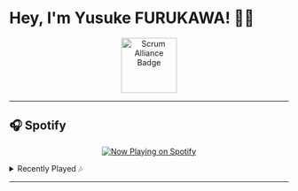# Hey, I'm Yusuke FURUKAWA! 👋🏻  

<p align="center">
  <a href="https://www.scrumalliance.org/members/999487">
    <img width="100" height="100" src="https://github.com/user-attachments/assets/d9e2b036-8ced-4b7e-b0bc-03a249c7263b" alt="Scrum Alliance Badge"/>
  </a>
</p>

---

## 🎧 Spotify

<p align="center">
  <!-- Now Playing -->
  <a href="https://open.spotify.com/user/3177ywmlaav67g6u6jwc5o5ooida">
    <img src="https://spotify-github-profile.kittinanx.com/api/view?uid=3177ywmlaav67g6u6jwc5o5ooida&cover_image=true&theme=default&show_offline=false&background_color=121212" alt="Now Playing on Spotify"/>
  </a>
</p>

<details>
<summary>Recently Played 🎶</summary>
<p align="center">
  <a href="https://open.spotify.com/user/3177ywmlaav67g6u6jwc5o5ooida">
    <img src="https://spotify-recently-played-readme.vercel.app/api?user=3177ywmlaav67g6u6jwc5o5ooida&unique=true&count=10" alt="Spotify recently played"/>
  </a>
</p>
</details>

---

<!--
## 📊 GitHub Stats

<p align="center">
  <img src="https://gumuncle-github-profile.vercel.app/api?username=gumuncle&show_icons=true&theme=dracula" alt="GitHub stats"/>
  <img src="https://gumuncle-github-profile.vercel.app/api/top-langs/?username=gumuncle&layout=compact&theme=dracula" alt="Top languages"/>
</p>

-->
